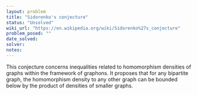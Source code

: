 ```yaml
---
layout: problem
title: "Sidorenko's conjecture"
status: "Unsolved"
wiki_url: "https://en.wikipedia.org/wiki/Sidorenko%27s_conjecture"
problem_posed: ""
date_solved:
solver:
notes:
---
```

This conjecture concerns inequalities related to homomorphism densities of graphs within the framework of graphons. It proposes that for any bipartite graph, the homomorphism density to any other graph can be bounded below by the product of densities of smaller graphs.